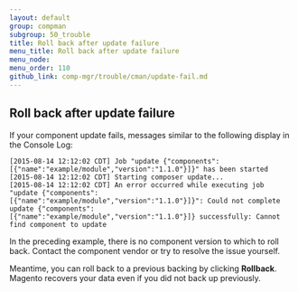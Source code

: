 ```yaml
---
layout: default
group: compman
subgroup: 50_trouble
title: Roll back after update failure
menu_title: Roll back after update failure
menu_node: 
menu_order: 110
github_link: comp-mgr/trouble/cman/update-fail.md
---
```


<h2 id="trouble-update-fail">Roll back after update failure</h2>
If your component update fails, messages similar to the following display in the Console Log:

	[2015-08-14 12:12:02 CDT] Job "update {"components":[{"name":"example/module","version":"1.1.0"}]}" has been started
	[2015-08-14 12:12:02 CDT] Starting composer update...
	[2015-08-14 12:12:02 CDT] An error occurred while executing job "update {"components":
	[{"name":"example/module","version":"1.1.0"}]}": Could not complete update {"components":
	[{"name":"example/module","version":"1.1.0"}]} successfully: Cannot find component to update

In the preceding example, there is no component version to which to roll back. Contact the component vendor or try to resolve the issue yourself.

Meantime, you can roll back to a previous backing by clicking **Rollback**. Magento recovers your data even if you did not back up previously.
